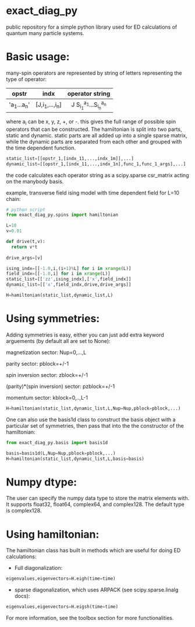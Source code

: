 # exact_diag_py
public repository for a simple python library used for ED calculations of quantum many particle systems.

# Basic usage:

many-spin operators are represented by string of letters representing the type of operator:

|      opstr       |      indx      |        operator string      |
|:----------------:|:--------------:|:---------------------------:|
|'a<sub>1</sub>...a<sub>n</sub>'|[J,i<sub>1</sub>,...,i<sub>n</sub>]|J S<sub>i<sub>1</sub></sub><sup>a<sub>1</sub></sup>...S<sub>i<sub>n</sub></sub><sup>a<sub>n</sub></sup>|

where a<sub>i</sub> can be x, y, z, +, or -. this gives the full range of possible spin operators that can be constructed. The hamiltonian is split into two parts, static and dynamic. static parts are all added up into a single sparse matrix, while the dynamic parts are separated from each other and grouped with the time dependent function.

```python
static_list=[[opstr_1,[indx_11,...,indx_1m]],...]
dynamic_list=[[opstr_1,[indx_11,...,indx_1n],func_1,func_1_args],...]
```

the code calculates each operator string as a scipy.sparse csr_matrix acting on the manybody basis.

example, transverse field ising model with time dependent field for L=10 chain:

```python
# python script
from exact_diag_py.spins import hamiltonian

L=10
v=0.01

def drive(t,v):
  return v*t
  
drive_args=[v]

ising_indx=[[-1.0,i,(i+1)%L] for i in xrange(L)]
field_indx=[[-1.0,i] for i in xrange(L)]
static_list=[['zz',ising_indx],['x',field_indx]]
dynamic_list=[['x',field_indx,drive,drive_args]]

H=hamiltonian(static_list,dynamic_list,L)
```

# Using symmetries:
Adding symmetries is easy, either you can just add extra keyword arguements (by default all are set to None):

magnetization sector:
Nup=0,...,L 

parity sector:
pblock=+/-1

spin inversion sector:
zblock=+/-1

(parity)*(spin inversion) sector:
pzblock=+/-1

momentum sector:
kblock=0,..,L-1

```python
H=hamiltonian(static_list,dynamic_list,L,Nup=Nup,pblock=pblock,...)
```

One can also use the basis1d class to construct the basis object with a particular set of symmetries, then pass that into the the constructor of the hamiltonian:

```python
from exact_diag_py.basis import basis1d

basis=basis1d(L,Nup=Nup,pblock=pblock,...)
H=hamiltonian(static_list,dynamic_list,L,basis=basis)
```

# Numpy dtype:
The user can specify the numpy data type to store the matrix elements with. It supports float32, float64, complex64, and complex128. The default type is complex128.

# Using hamiltonian:
The hamiltonian class has built in methods which are useful for doing ED calculations:

* Full diagonalization:
```python
eigenvalues,eigenvectors=H.eigh(time=time)
```
* sparse diagonalization, which uses ARPACK (see scipy.sparse.linalg docs):
```python
eigenvalues,eigenvectors=H.eigsh(time=time)
```
For more information, see the toolbox section for more functionalities. 
